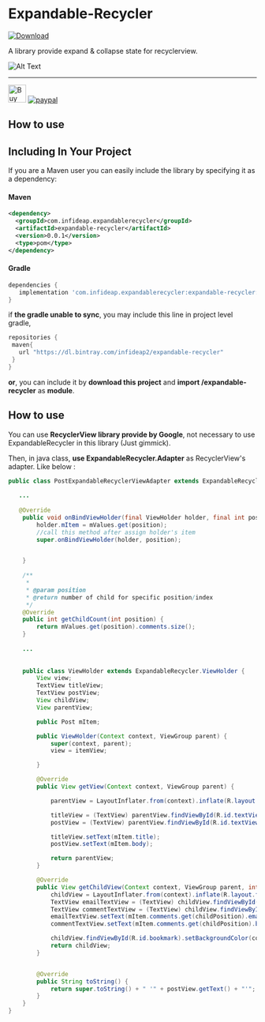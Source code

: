 # Expandable-Recycler
[ ![Download](https://api.bintray.com/packages/infideap2/expandable-recycler/expandable-recycler/images/download.svg?version=0.0.1) ](https://bintray.com/infideap2/expandable-recycler/expandable-recycler/0.0.1/link)

A library provide expand & collapse state for recyclerview.

![Alt Text](https://raw.githubusercontent.com/shiburagi/ExpandableRecyclerViewExample/master/preview.gif)


---

<a href='https://ko-fi.com/A0A0FB3V' target='_blank'><img height='36' style='border:0px;height:36px;' src='https://az743702.vo.msecnd.net/cdn/kofi4.png?v=0' border='0' alt='Buy Me a Coffee at ko-fi.com' /></a>
[![paypal](https://www.paypalobjects.com/en_US/i/btn/btn_donateCC_LG.gif)](https://www.paypal.com/cgi-bin/webscr?cmd=_s-xclick&hosted_button_id=D9JKYQL8452AL)

## How to use
## Including In Your Project
If you are a Maven user you can easily include the library by specifying it as
a dependency:

#### Maven
``` xml
<dependency>
  <groupId>com.infideap.expandablerecycler</groupId>
  <artifactId>expandable-recycler</artifactId>
  <version>0.0.1</version>
  <type>pom</type>
</dependency>
```
#### Gradle
```groovy
dependencies {
   implementation 'com.infideap.expandablerecycler:expandable-recycler:0.0.1'
}
```

if **the gradle unable to sync**, you may include this line in project level gradle,
```groovy
repositories {
 maven{
   url "https://dl.bintray.com/infideap2/expandable-recycler"
 }
}
```

**or**,
you can include it by **download this project** and **import /expandable-recycler** as **module**.

## How to use
You can use **RecyclerView library provide by Google**, not necessary to use ExpandableRecycler in this library (Just gimmick).

Then, in java class, **use ExpandableRecycler.Adapter** as RecyclerView's adapter. Like below :

```java
public class PostExpandableRecyclerViewAdapter extends ExpandableRecycler.Adapter<PostExpandableRecyclerViewAdapter.ViewHolder> {
   
   ...
   
   @Override
    public void onBindViewHolder(final ViewHolder holder, final int position) {
        holder.mItem = mValues.get(position);
        //call this method after assign holder's item
        super.onBindViewHolder(holder, position);


    }
    
    /**
     * 
     * @param position
     * @return number of child for specific position/index
     */
    @Override
    public int getChildCount(int position) {
        return mValues.get(position).comments.size();
    }
    
    ...
    
    
    public class ViewHolder extends ExpandableRecycler.ViewHolder {
        View view;
        TextView titleView;
        TextView postView;
        View childView;
        View parentView;

        public Post mItem;

        public ViewHolder(Context context, ViewGroup parent) {
            super(context, parent);
            view = itemView;

        }

        @Override
        public View getView(Context context, ViewGroup parent) {

            parentView = LayoutInflater.from(context).inflate(R.layout.fragement_post_parent, parent, false);

            titleView = (TextView) parentView.findViewById(R.id.textView_title);
            postView = (TextView) parentView.findViewById(R.id.textView_post);

            titleView.setText(mItem.title);
            postView.setText(mItem.body);

            return parentView;
        }

        @Override
        public View getChildView(Context context, ViewGroup parent, int childPosition) {
            childView = LayoutInflater.from(context).inflate(R.layout.fragment_post_child, parent, false);
            TextView emailTextView = (TextView) childView.findViewById(R.id.textView_email);
            TextView commentTextView = (TextView) childView.findViewById(R.id.textView_comment);
            emailTextView.setText(mItem.comments.get(childPosition).email);
            commentTextView.setText(mItem.comments.get(childPosition).body);

            childView.findViewById(R.id.bookmark).setBackgroundColor(colors[childPosition % colors.length]);
            return childView;
        }


        @Override
        public String toString() {
            return super.toString() + " '" + postView.getText() + "'";
        }
    }
}
```


